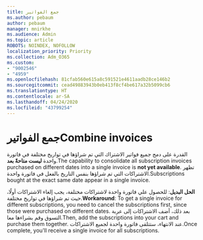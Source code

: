 ```yaml
---
title: جمع الفواتير
ms.author: pebaum
author: pebaum
manager: mnirkhe
ms.audience: Admin
ms.topic: article
ROBOTS: NOINDEX, NOFOLLOW
localization_priority: Priority
ms.collection: Adm_O365
ms.custom:
- "9002546"
- "4959"
ms.openlocfilehash: 81cfab560e615a8c591521e4611aadb28ce146b2
ms.sourcegitcommit: cead49883943b0eb413f8cf4be617a32b5099cb6
ms.translationtype: HT
ms.contentlocale: ar-SA
ms.lasthandoff: 04/24/2020
ms.locfileid: "43799254"
---
```

# <a name="combine-invoices"></a><span data-ttu-id="659e7-102">جمع الفواتير</span><span class="sxs-lookup"><span data-stu-id="659e7-102">Combine invoices</span></span>

<span data-ttu-id="659e7-103">القدرة على دمج جميع فواتير الاشتراك التي تم شراؤها في تواريخ مختلفة في فاتورة واحدة **ليست متاحةً بعد**.</span><span class="sxs-lookup"><span data-stu-id="659e7-103">The capability to consolidate all subscription invoices purchased on different dates into a single invoice is **not yet available**.</span></span> <span data-ttu-id="659e7-104">تظهر الاشتراكات التي تم شراؤها بنفس التاريخ بالفعل في فاتورة واحدة.</span><span class="sxs-lookup"><span data-stu-id="659e7-104">Subscriptions bought at the exact same date appear in a single invoice.</span></span>

<span data-ttu-id="659e7-105">**الحل البديل**: للحصول علي فاتورة واحدة لاشتراكات مختلفة، يجب إلغاء الاشتراكات أولًا، حيث تم شراؤها في تواريخ مختلفة.</span><span class="sxs-lookup"><span data-stu-id="659e7-105">**Workaround**: To get a single invoice for different subscriptions, you need to cancel the subscriptions first, since those were purchased on different dates.</span></span> <span data-ttu-id="659e7-106">بعد ذلك، أضف الاشتراكات إلى عربة التسوق وقم بشراءها معا.</span><span class="sxs-lookup"><span data-stu-id="659e7-106">Then, add the subscriptions into your cart and purchase them together.</span></span> <span data-ttu-id="659e7-107">عند الانتهاء، ستتلقى فاتورة واحدة لجميع الاشتراكات.</span><span class="sxs-lookup"><span data-stu-id="659e7-107">Once complete, you'll receive a single invoice for all subscriptions.</span></span>
